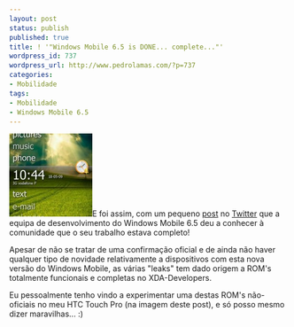 ```yaml
---
layout: post
status: publish
published: true
title: ! '"Windows Mobile 6.5 is DONE... complete..."'
wordpress_id: 737
wordpress_url: http://www.pedrolamas.com/?p=737
categories:
- Mobilidade
tags:
- Mobilidade
- Windows Mobile 6.5
---
```

[![Windows Mobile 6.5 no meu HTC Touch Pro](/wp-content/uploads/2009/05/Windows-Mobile-6.5-no-meu-HTC-Touch-Pro-150x150.jpg)](/wp-content/uploads/2009/05/Windows-Mobile-6.5-no-meu-HTC-Touch-Pro.jpg "Windows Mobile 6.5 no meu HTC Touch Pro")E foi assim, com um pequeno [post](http://twitter.com/wmdev/status/1797927736) no [Twitter](http://twitter.com/) que a equipa de desenvolvimento do Windows Mobile 6.5 deu a conhecer à comunidade que o seu trabalho estava completo!

Apesar de não se tratar de uma confirmação oficial e de ainda não haver qualquer tipo de novidade relativamente a dispositivos com esta nova versão do Windows Mobile, as várias "leaks" tem dado origem a ROM's totalmente funcionais e completas no XDA-Developers.

Eu pessoalmente tenho vindo a experimentar uma destas ROM's não-oficiais no meu HTC Touch Pro (na imagem deste post), e só posso mesmo dizer maravilhas... :)
